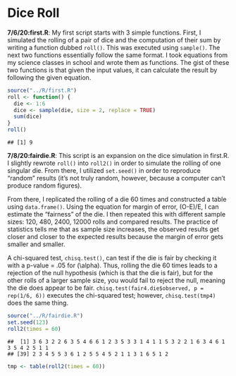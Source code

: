 Dice Roll
================

**7/6/20:first.R**: My first script starts with 3 simple functions.
First, I simulated the rolling of a pair of dice and the computation of
their sum by writing a function dubbed `roll()`. This was executed using
`sample()`. The next two functions essentially follow the same format. I
took equations from my science classes in school and wrote them as
functions. The gist of these two functions is that given the input
values, it can calculate the result by following the given equation.

``` r
source("../R/first.R")
roll <- function() {
  die <- 1:6
  dice <- sample(die, size = 2, replace = TRUE)
  sum(dice)
} 
roll()
```

    ## [1] 9

**7/8/20:fairdie.R**: This script is an expansion on the dice simulation
in first.R. I slightly rewrote `roll()` into `roll2()` in order to
simulate the rolling of one singular die. From there, I utilized
`set.seed()` in order to reproduce “random” results (it’s not truly
random, however, because a computer can’t produce random figures).

From there, I replicated the rolling of a die 60 times and constructed a
table using `data.frame()`. Using the equation for margin of error,
(O-E)/E, I can estimate the “fairness” of the die. I then repeated this
with different sample sizes: 120, 480, 2400, 12000 rolls and compared
results. The practice of statistics tells me that as sample size
increases, the observed results get closer and closer to the expected
results because the margin of error gets smaller and smaller.

A chi-squared test, `chisq.test()`, can test if the die is fair by
checking it with a p-value = .05 for \(\alpha\). Thus, rolling the die
60 times leads to a rejection of the null hypothesis (which is that the
die is fair), but for the other rolls of a larger sample size, you would
fail to reject the null, meaning the die does appear to be fair.
`chisq.test(fair4.die$observed, p = rep(1/6, 6))` executes the
chi-squared test; however, `chisq.test(tmp4)` does the same thing.

``` r
source("../R/fairdie.R")
set.seed(123)
roll2(times = 60)
```

    ##  [1] 3 6 3 2 2 6 3 5 4 6 6 1 2 3 5 3 3 1 4 1 1 5 3 2 2 1 6 3 4 6 1 3 5 4 2 5 1 1
    ## [39] 2 3 4 5 5 3 6 1 2 5 5 4 5 2 1 1 3 1 6 5 1 2

``` r
tmp <- table(roll2(times = 60))
```

